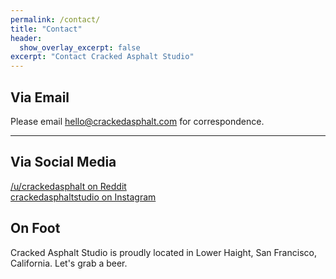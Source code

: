 ```yaml
---
permalink: /contact/
title: "Contact"
header:
  show_overlay_excerpt: false
excerpt: "Contact Cracked Asphalt Studio"
---
```


## Via Email

Please email [hello@crackedasphalt.com](mailto:hello@crackedasphalt.com) for correspondence.

---
<!---
## Via Web Form


<form method="POST" action="https://api.slapform.com/380xU4bKfF">
  <fieldset>
    <legend></legend>
  <input type="email" name="email" placeholder="Email Address">
  <textarea name="message" placeholder="Message"></textarea>
  <button type="submit" class="btn btn--primary btn--large"><i class="fa-regular fa-paper-plane" aria-hidden="true"></i> Send</button>
</fieldset>
</form>

---
--->
## Via Social Media

[<i class="fab fa-fw fa-reddit"></i> /u/crackedasphalt on Reddit](https://www.reddit.com/u/crackedasphalt)<br />
[<i class="fab fa-fw fa-instagram"></i> crackedasphaltstudio on Instagram](https://www.instagram.com/crackedasphaltstudio)<br />
<!---
[<i class="fab fa-fw fa-twitter"></i> @cracked_asphalt on Twitter](https://twitter.com/cracked_asphalt)<br />
[<i class="fab fa-fw fa-facebook"></i> crackedasphalt on Facebook](https://www.facebook.com/crackedasphalt)<br />
--->

## On Foot

Cracked Asphalt Studio is proudly located in Lower Haight, San Francisco, California. Let's grab a beer.
